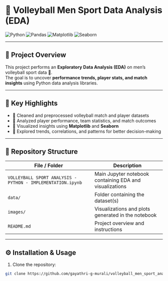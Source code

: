 # 🏐 Volleyball Men Sport Data Analysis (EDA)

![Python](https://img.shields.io/badge/Python-3.10-blue?style=flat-square&logo=python&logoColor=white)
![Pandas](https://img.shields.io/badge/Pandas-1.5.3-blue?style=flat-square&logo=pandas&logoColor=white)
![Matplotlib](https://img.shields.io/badge/Matplotlib-3.7.1-orange?style=flat-square&logo=matplotlib&logoColor=white)
![Seaborn](https://img.shields.io/badge/Seaborn-0.12.2-red?style=flat-square&logo=seaborn&logoColor=white)

---

## 🌟 Project Overview
This project performs an **Exploratory Data Analysis (EDA)** on men’s volleyball sport data 🏐.  
The goal is to uncover **performance trends, player stats, and match insights** using Python data analysis libraries.  

---

## 🚀 Key Highlights
- 🔹 Cleaned and preprocessed volleyball match and player datasets  
- 🔹 Analyzed player performance, team statistics, and match outcomes  
- 🔹 Visualized insights using **Matplotlib** and **Seaborn**  
- 🔹 Explored trends, correlations, and patterns for better decision-making  

---

## 📂 Repository Structure

| File / Folder | Description |
|---------------|-------------|
| `VOLLEYBALL SPORT ANALYSIS - PYTHON - IMPLEMENTATION.ipynb` | Main Jupyter notebook containing EDA and visualizations |
| `data/` | Folder containing the dataset(s) |
| `images/` | Visualizations and plots generated in the notebook |
| `README.md` | Project overview and instructions |

---

## ⚙️ Installation & Usage
1. Clone the repository:
```bash
git clone https://github.com/gayathri-g-murali/volleyball_men_sport_analysis_eda.git
